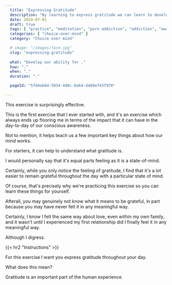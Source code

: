 ```yaml
---
  title: "Expressing Gratitude"
  description: "By learning to express gratitude we can learn to develop a more positive attitude towards life."
  date: 2019-07-01
  draft: true
  tags: [ "practice", "meditation", "porn addiction", "addiction", "awareness", "awareness exercises", "perspective", "nofap", "neverfap", "neverfap deluxe" ]
  categories: [ "choice-over-mind" ]
  category: "Choice over mind"

  # image: "/images/face.jpg"
  slug: "expressing-gratitude"
  
  what: "Develop our ability for ."
  how: "."
  when: "."
  duration: "."

  pageId: "5fd4ab84-5034-480c-8a64-d469ef43f970"

---
```


This exercise is surprisingly effective.

This is the first exercise that I ever started with, and it's an exercise which always ends up flooring me in terms of the impact that it can have in the day-to-day of our conscious awareness.

Not to mention, it helps teach us a few important key things about how our mind works.

For starters, it can help to understand what gratitude is. 

I would personally say that it's equal parts feeling as it is a state-of-mind.

Certainly, while you only notice the feeling of gratitude, I find that it's a lot easier to remain grateful throughout the day with a particular state of mind.

Of course, that's precisely why we're practicing this exercise so you can learn these things for yourself.

Afterall, you may genuinely not know what it means to be grateful, in part because you may have never felt it in any meaningful way.

Certainly, I know I felt the same way about love, even within my own family, and it wasn't until I experienced my first relationship did I finally feel it in any meaningful way.

Although I digress.


{{< hr2 "Instructions" >}}


For this exercise I want you express gratitude throughout your day.

What does this mean? 

Gratitude is an important part of the human experience.


<!-- 
{{< hr2 "Additional Resources" >}}  -->

<!-- maybe link to other  -->

